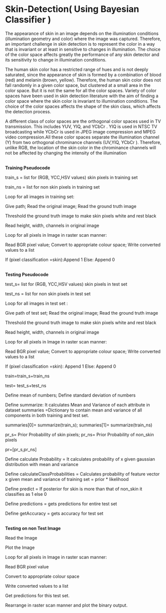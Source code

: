 
# Skin-Detection( Using Bayesian Classifier )

The appearance of skin in an image depends on the illumination conditions (illumination geometry and color) where the image was captured. Therefore, an
important challenge in skin detection is to represent the color in a way that is invariant or at least in sensitive to changes in illumination. The choice of the color space affects greatly the performance of any skin detector and its sensitivity to change in illumination conditions.

The human skin color has a restricted range of hues and is not deeply saturated, since
the appearance of skin is formed by a combination of blood (red) and melanin (brown,
yellow). Therefore, the human skin color does not fall randomly in a given color space,
but clustered at a small area in the color space. But it is not the same for all the color
spaces. Variety of color spaces have been used in skin detection literature with the aim
of finding a color space where the skin color is invariant to illumination conditions. The
choice of the color spaces affects the shape of the skin class, which affects the
detection process.

A different class of color spaces are the orthogonal color spaces used in TV
transmission. This includes YUV, YIQ, and YCbCr . YIQ is used in NTSC TV broadcasting
while YCbCr is used in JPEG image compression and MPEG video compression.All these
color spaces separate the illumination channel (Y) from two orthogonal chrominance
channels (UV,YIQ, YCbCr ). Therefore, unlike RGB, the location of the skin color in the
chrominance channels will not be affected by changing the intensity of the
illumination

\
**Training Pseudocode**


train_s = list for (RGB, YCC,HSV values) skin pixels in training set


train_ns = list for non skin pixels in training set


Loop for all images in training set:


Give path; Read the original image; Read the ground truth image


Threshold the ground truth image to make skin pixels white and rest black


Read height, width, channels in original image


Loop for all pixels in Image in raster scan manner:


Read BGR pixel value; Convert to appropriate colour space; Write converted values to a list

If (pixel classification =skin):Append 1 Else: Append 0

\
**Testing Pseudocode**

test_s= list for (RGB, YCC,HSV values) skin pixels in test set

test_ns = list for non skin pixels in test set

Loop for all images in test set :

Give path of test set; Read the original image; Read the ground truth image

Threshold the ground truth image to make skin pixels white and rest black

Read height, width, channels in original image

Loop for all pixels in Image in raster scan manner:

Read BGR pixel value; Convert to appropriate colour space; Write converted values to a list

If (pixel classification =skin): Append 1 Else: Append 0


train=train_s+train_ns

test= test_s+test_ns

Define mean of numbers; Define standard deviation of numbers

Define summarize: It calculates Mean and Variance of each attribute in dataset
summaries =Dictionary to contain mean and variance of all components in both
training and test set.

summaries[0]= summarize(train_s); summaries[1]= summarize(train_ns)

pr_s= Prior Probability of skin pixels; pr_ns= Prior Probability of non_skin pixels

pr=[pr_s,pr_ns]

Define calculate Probability = It calculates probability of x given gaussian distribution
with mean and variance

Define calculateClassProbabilities = Calculates probability of feature vector x given
mean and variance of training set = prior * likelihood

Define predict = If posterior for skin is more than that of non_skin it classifies as 1 else
0

Define predictions = gets predictions for entire test set

Define getAccuracy = gets accuracy for test set


\
**Testing on non Test Image**

Read the Image

Plot the Image

Loop for all pixels in Image in raster scan manner:

Read BGR pixel value

Convert to appropriate colour space

Write converted values to a list

Get predictions for this test set.

Rearrange in raster scan manner and plot the binary output.

